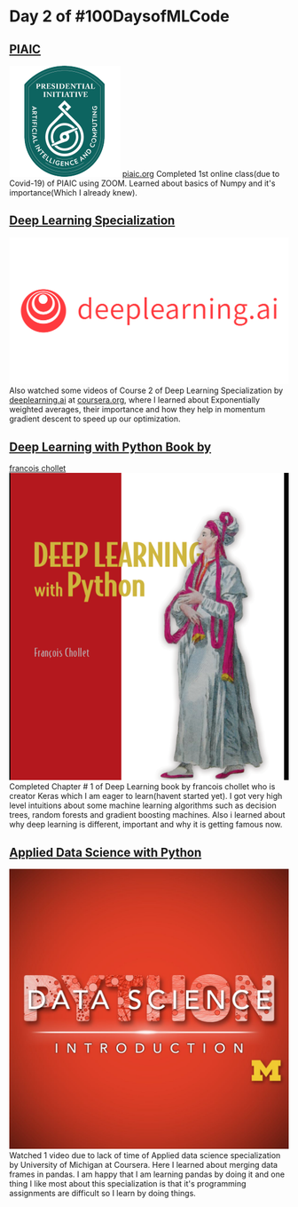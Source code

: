 # Day 2 of #100DaysofMLCode


## <u>PIAIC</u>
<img src = "0.png"> [piaic.org]() </img>
 Completed 1st online class(due to Covid-19) of PIAIC using ZOOM. Learned about basics of Numpy and it's importance(Which I already knew).


## <u>Deep Learning Specialization</u>
<img src = "2.png"></img>
 Also watched some videos of Course 2 of Deep Learning Specialization by [deeplearning.ai]() at [coursera.org](), where I learned about Exponentially weighted averages, their importance and how they help in momentum gradient descent to speed up our optimization.



## <u>Deep Learning with Python Book by 
francois chollet </u>
<img src = "3.png"></img>
 Completed Chapter # 1 of Deep Learning book by francois chollet who is creator Keras which I am eager to learn(havent started yet). I got very high level intuitions about some machine learning algorithms such as decision trees, random forests and gradient boosting machines. Also i learned about why deep learning is different, important and why it is getting famous now.



## <u>Applied Data Science with Python</u>
<img src = "1.jpeg"></img>
 Watched 1 video due to lack of time of Applied data science specialization by University of Michigan at Coursera. Here I learned about merging data frames in pandas. I am happy that I am learning pandas by doing it and one thing I like most about this specialization is that it's programming assignments are difficult so I learn by doing things.